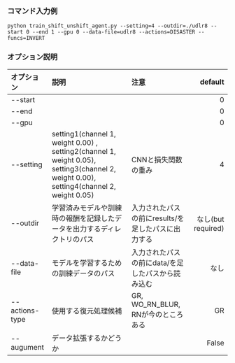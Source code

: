 ### コマンド入力例

```
python train_shift_unshift_agent.py --setting=4 --outdir=./udlr8 --start 0 --end 1 --gpu 0 --data-file=udlr8 --actions=DISASTER --funcs=INVERT
```


### オプション説明

| オプション | 説明 | 注意 | default |  
| :--- | :--- | :--- | ---: |  
| --start | | | 0 |  
| --end | | | 0 |
| --gpu | | | 0 | 
| --setting | setting1(channel 1, weight 0.00)  , setting2(channel 1, weight 0.05),   setting3(channel 2, weight 0.00), setting4(channel 2, weight 0.05) | CNNと損失関数の重み | 4 |  
| --outdir | 学習済みモデルや訓練時の報酬を記録したデータを出力するディレクトリのパス | 入力されたパスの前にresults/を足したパスに出力する | なし(but required) |
| --data-file | モデルを学習するための訓練データのパス | 入力されたパスの前にdata/を足したパスから読み込む | なし |
| --actions-type | 使用する復元処理候補 | GR, WO_RN_BLUR, RNが今のところある | GR |
| --augument | データ拡張するかどうか | | False |



